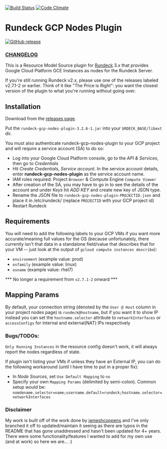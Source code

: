 [![Build Status](https://travis-ci.org/Neutrollized/rundeck-gcp-nodes-plugin.svg?branch=rundeck-3.2.6)](https://travis-ci.org/Neutrollized/rundeck-gcp-nodes-plugin)
[![Code Climate](https://codeclimate.com/github/Neutrollized/rundeck-gcp-nodes-plugin.png)](https://codeclimate.com/github/Neutrollized/rundeck-gcp-nodes-plugin)

# Rundeck GCP Nodes Plugin
[![GitHub release](https://img.shields.io/badge/release-v3.2.6--1-blue.svg)](https://github.com/Neutrollized/rundeck-gcp-nodes-plugin/releases)

### [CHANGELOG](https://github.com/Neutrollized/rundeck-gcp-nodes-plugin/blob/master/CHANGELOG.md)

This is a Resource Model Source plugin for [Rundeck](https://www.rundeck.org) 3.x that provides Google Cloud Platform GCE Instances as nodes for the Rundeck Server.

If you're still running Rundeck v2.x, please use one of the releases labeled v2.7.1-2 or earlier.  Think of it like "The Price is Right": you want the closest version of the plugin to what you're running without going over.


## Installation

Download from the [releases page](https://github.com/Neutrollized/rundeck-gcp-nodes-plugin/releases).

Put the `rundeck-gcp-nodes-plugin-3.2.6-1.jar` into your `$RDECK_BASE/libext` dir.

You must also authenticate rundeck-gcp-nodes-plugin to your GCP project and will require a service account (SA) to do so:
* Log into your Google Cloud Platform console, go to the *API & Services*, then go to *Credentials*
* Hit *Create Credentials*, *Service account*.  In the service account details, enter **rundeck-gcp-nodes-plugin** as the service account name.
* IAM roles required: Project `Browser` & Compute Engine `Compute Viewer`  
* After creation of the SA, you may have to go in to see the details of the account and under *Keys* hit *ADD KEY* and create new key of JSON type.
* Rename the JSON file to `rundeck-gcp-nodes-plugin-PROJECTID.json` and place it in /etc/rundeck/ (replace `PROJECTID` with your GCP project id)
* Restart Rundeck


## Requirements

You will need to add the following labels to your GCP VMs if you want more accurate/meaning full values for the OS (because unfortunately, there currently isn't that data in a standalone field/value that describes that for your VM -- just look at the output of `gcloud compute instances describe`):
* `environment` (example value: prod)
* `osfamily` (example value: linux)
* `osname` (example value: rhel7)

*** No longer a requirement from `v2.7.1-2` onward ***


## Mapping Params

By default, your connection string (denoted by the `User @ Host` column in your project nodes page) is `rundeck@hostname`, but if you want it to show IP instead you can set the `hostname.selector` attribute to `networkInterfaces` or `accessConfigs` for internal and external(NAT) IPs respectively


### Bugs/TODOs:

`Only Running Instances` in the resource config doesn't work, it will always report the nodes regardless of state.

If plugin isn't listing your VMs if unless they have an External IP, you can do the following workaround (until I have time to put in a proper fix):
* In *Node Sources*, set `Use Default Mapping` to `no`
* Specify your own `Mapping Params` (delimited by semi-colon).  Common setup would be: `nomdename.selector=name;username.default=rundeck;hostname.selector=networkInterfaces`


### Disclaimer

My work is built off of the work done by [jameshcoppens](https://github.com/jameshcoppens/rundeck-gcp-nodes-plugin) and I've only branched it off to updated/maintain it seeing as there are typos in the README that has gone unaddressed and hasn't been updated for 4+ years.  There were some functionality/features I wanted to add for my own use (and at work) so here we are... :)
